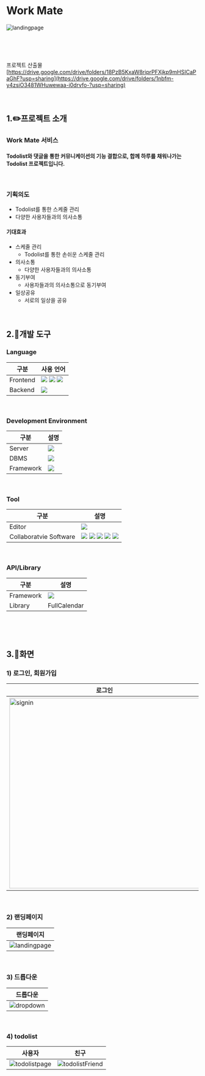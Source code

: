 Work Mate
=================
![landingpage](https://github.com/Semi-Project-WorkMate/workmate/assets/117848278/359899cf-152e-4998-adc7-c6f993d02237)

</br></br></br>

프로젝트 산출물
[https://drive.google.com/drive/folders/18PzB5KxaW8riprPFXjkp9mHSICaPaGhF?usp=sharing](https://drive.google.com/drive/folders/1nbfm-y4zsiO3481WHuwewaa-i0drvfo-?usp=sharing)
</br></br></br>

  
1.✏️프로젝트 소개
------------------
### Work Mate 서비스
#### Todolist와 댓글을 통한 커뮤니케이션의 기능 결합으로, 합께 하루를 채워나가는 Todolist 프로젝트입니다.
</br>

### 기획의도

- Todolist를 통한 스케줄 관리
- 다양한 사용자들과의 의사소통

#### 기대효과
- 스케줄 관리
  - Todolist를 통한 손쉬운 스케줄 관리
- 의사소통
  - 다양한 사용자들과의 의사소통
- 동기부여
  - 사용자들과의 의사소통으로 동기부여
- 일상공유
  - 서로의 일상을 공유
</br></br></br>

2.📝개발 도구
-----------------
### Language
|구분|사용 언어|
|----|----|
|Frontend|<img src="https://img.shields.io/badge/html5-E34F26?style=for-the-badge&logo=html5&logoColor=white"/> <img src="https://img.shields.io/badge/css3-1572B6?style=for-the-badge&logo=css3&logoColor=white"/> <img src="https://img.shields.io/badge/javascript-F7DF1E?style=for-the-badge&logo=javascript&logoColor=white"/>|
|Backend|<img src="https://img.shields.io/badge/JAVA-007396?style=for-the-badge&logo=OpenJDK&logoColor=white"/>|
</br>

### Development Environment
|구분|설명|
|----|----|
|Server|<img src="https://img.shields.io/badge/apachetomcat-F8DC75?style=for-the-badge&logo=apachetomcat&logoColor=white"/>|
|DBMS|<img src="https://img.shields.io/badge/Oracle-F80000?style=for-the-badge&logo=Oracle&logoColor=white"/>|
|Framework|<img src="https://img.shields.io/badge/spring-6DB33F?style=for-the-badge&logo=spring&logoColor=white"/> |
</br>

### Tool
|구분|설명|
|----|----|
|Editor|<img src="https://img.shields.io/badge/eclipseide-2C2255?style=for-the-badge&logo=eclipseide&logoColor=white"/>|
|Collaboratvie Software|<img src="https://img.shields.io/badge/notion-000000?style=for-the-badge&logo=notion&logoColor=white"/> <img src="https://img.shields.io/badge/zoom-0B5CFF?style=for-the-badge&logo=zoom&logoColor=white"/> <img src="https://img.shields.io/badge/googledrive-4285F4?style=for-the-badge&logo=googledrive&logoColor=white"/> <img src="https://img.shields.io/badge/figma-F24E1E?style=for-the-badge&logo=figma&logoColor=white"/> <img src="https://img.shields.io/badge/slack-4A154B?style=for-the-badge&logo=slack&logoColor=white"/>|
</br>

### API/Library
|구분|설명|
|----|----|
|Framework|<img src="https://img.shields.io/badge/bootstrap-7952B3?style=for-the-badge&logo=bootstrap&logoColor=white"/>|
|Library|FullCalendar|

</br></br></br>

3.🐹화면
----------
### 1) 로그인, 회원가입
|로그인|회원가입|
|-----|---------|
|<img width="498" alt="signin" src="https://github.com/Semi-Project-WorkMate/workmate/assets/117848278/3dd59b8e-1e31-42e9-b53a-f7fa9552eb4a">|<img width="501" alt="signup" src="https://github.com/Semi-Project-WorkMate/workmate/assets/117848278/f09e6f86-161d-49b8-bb8d-26c8a1375926">

</br>

### 2) 랜딩페이지
|랜딩페이지|
|----------|
|![landingpage](https://github.com/Semi-Project-WorkMate/workmate/assets/117848278/96629353-9504-4c0f-a75c-d5acb44bc39e)|
</br>

### 3) 드롭다운
|드롭다운|
|----|
|![dropdown](https://github.com/Semi-Project-WorkMate/workmate/assets/117848278/6ab0467a-8659-4431-bdad-1ca1395d138a)|
</br>

### 4) todolist
|사용자|친구|
|------|----|
|![todolistpage](https://github.com/Semi-Project-WorkMate/workmate/assets/117848278/2a5d6941-5ac8-443c-8c16-b2112446679d)|![todolistFriend](https://github.com/Semi-Project-WorkMate/workmate/assets/117848278/d582f7b7-f66f-45ca-812b-172b681176dc)|
</br>





